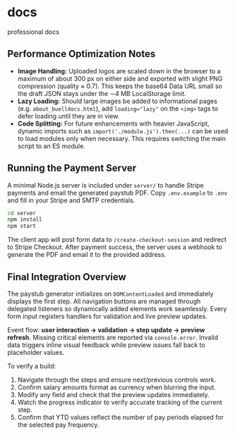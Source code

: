 # docs
professional docs

## Performance Optimization Notes

* **Image Handling:** Uploaded logos are scaled down in the browser to a maximum of about 300 px on either side and exported with slight PNG compression (quality ≈ 0.7). This keeps the base64 Data URL small so the draft JSON stays under the ∼4 MB LocalStorage limit.
* **Lazy Loading:** Should large images be added to informational pages (e.g. `about_buelldocs.html`), add `loading="lazy"` on the `<img>` tags to defer loading until they are in view.
* **Code Splitting:** For future enhancements with heavier JavaScript, dynamic imports such as `import('./module.js').then(...)` can be used to load modules only when necessary. This requires switching the main script to an ES module.

## Running the Payment Server

A minimal Node.js server is included under `server/` to handle Stripe payments and email the generated paystub PDF. Copy `.env.example` to `.env` and fill in your Stripe and SMTP credentials.

```bash
cd server
npm install
npm start
```

The client app will post form data to `/create-checkout-session` and redirect to Stripe Checkout. After payment success, the server uses a webhook to generate the PDF and email it to the provided address.

## Final Integration Overview

The paystub generator initializes on `DOMContentLoaded` and immediately displays the first step. All navigation buttons are managed through delegated listeners so dynamically added elements work seamlessly. Every form input registers handlers for validation and live preview updates.

Event flow: **user interaction → validation → step update → preview refresh**. Missing critical elements are reported via `console.error`. Invalid data triggers inline visual feedback while preview issues fall back to placeholder values.

To verify a build:

1. Navigate through the steps and ensure next/previous controls work.
2. Confirm salary amounts format as currency when blurring the input.
3. Modify any field and check that the preview updates immediately.
4. Watch the progress indicator to verify accurate tracking of the current step.
5. Confirm that YTD values reflect the number of pay periods elapsed for the selected pay frequency.
